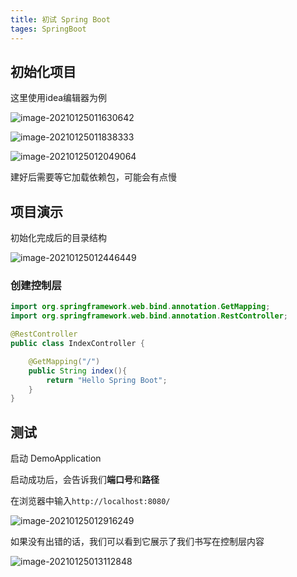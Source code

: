 ```yaml
---
title: 初试 Spring Boot
tages: SpringBoot
---
```




## 初始化项目

这里使用idea编辑器为例

![image-20210125011630642](https://i.loli.net/2021/01/25/uxKiHNJlTVfAdmF.png)

![image-20210125011838333](https://i.loli.net/2021/01/25/cloNqAFRng425Uv.png)

![image-20210125012049064](https://i.loli.net/2021/01/25/1AdVZcXEsoKG74Q.png)

建好后需要等它加载依赖包，可能会有点慢

## 项目演示

初始化完成后的目录结构

![image-20210125012446449](https://i.loli.net/2021/01/25/sBqA4IwHjfLgzce.png)





### 创建控制层

```java
import org.springframework.web.bind.annotation.GetMapping;
import org.springframework.web.bind.annotation.RestController;

@RestController
public class IndexController {

    @GetMapping("/")
    public String index(){
        return "Hello Spring Boot";
    }
}
```



## 测试

启动 DemoApplication

启动成功后，会告诉我们**端口号**和**路径**

在浏览器中输入`http://localhost:8080/`

![image-20210125012916249](https://i.loli.net/2021/01/25/iM26jsgrlqFIOmK.png)

如果没有出错的话，我们可以看到它展示了我们书写在控制层内容

![image-20210125013112848](https://i.loli.net/2021/01/25/wN9ils1fz8GHgoJ.png)
